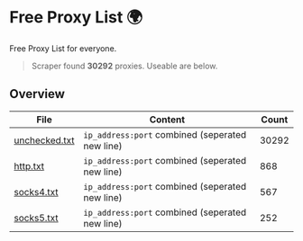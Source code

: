 
# Free Proxy List 🌍

Free Proxy List for everyone.
> Scraper found **30292** proxies. Useable are below.

## Overview

|File|Content|Count|
|----|-------|-----|
|[unchecked.txt](https://raw.githubusercontent.com/yemixzy/proxy-list/main/proxies/unchecked.txt)|`ip_address:port` combined (seperated new line)|30292|
|[http.txt](https://raw.githubusercontent.com/yemixzy/proxy-list/main/proxies/http.txt)|`ip_address:port` combined (seperated new line)|868|
|[socks4.txt](https://raw.githubusercontent.com/yemixzy/proxy-list/main/proxies/socks4.txt)|`ip_address:port` combined (seperated new line)|567|
|[socks5.txt](https://raw.githubusercontent.com/yemixzy/proxy-list/main/proxies/socks5.txt)|`ip_address:port` combined (seperated new line)|252|

